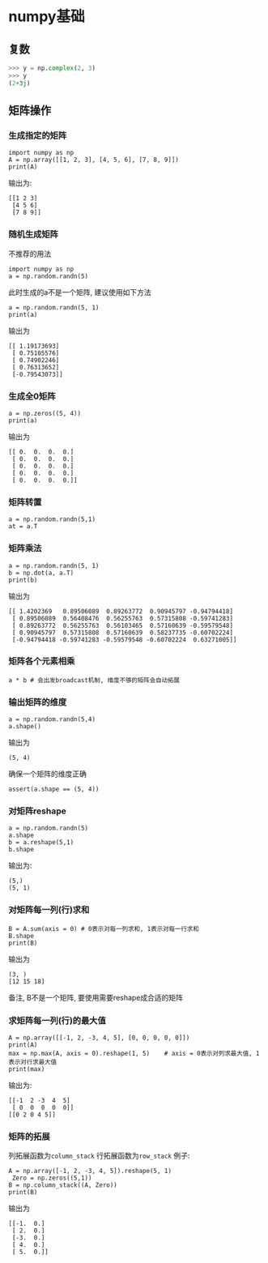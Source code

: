 # numpy基础

## 复数

``` Python
>>> y = np.complex(2, 3)
>>> y
(2+3j)
```

## 矩阵操作
### 生成指定的矩阵
```
import numpy as np
A = np.array([[1, 2, 3], [4, 5, 6], [7, 8, 9]])
print(A)
```
输出为:
```
[[1 2 3]
 [4 5 6]
 [7 8 9]]
```

### 随机生成矩阵
不推荐的用法
```
import numpy as np
a = np.random.randn(5)
```
此时生成的a不是一个矩阵, 建议使用如下方法
```
a = np.random.randn(5, 1)
print(a)
```
输出为  
```
[[ 1.19173693]
 [ 0.75105576]
 [ 0.74902246]
 [ 0.76313652]
 [-0.79543073]]
```

### 生成全0矩阵
```
a = np.zeros((5, 4))
print(a)
```
输出为
```
[[ 0.  0.  0.  0.]
 [ 0.  0.  0.  0.]
 [ 0.  0.  0.  0.]
 [ 0.  0.  0.  0.]
 [ 0.  0.  0.  0.]]
```

### 矩阵转置
```
a = np.random.randn(5,1)
at = a.T
```

### 矩阵乘法
```
a = np.random.randn(5, 1)
b = np.dot(a, a.T)
print(b)
```
输出为
```
[[ 1.4202369   0.89506089  0.89263772  0.90945797 -0.94794418]
 [ 0.89506089  0.56408476  0.56255763  0.57315808 -0.59741283]
 [ 0.89263772  0.56255763  0.56103465  0.57160639 -0.59579548]
 [ 0.90945797  0.57315808  0.57160639  0.58237735 -0.60702224]
 [-0.94794418 -0.59741283 -0.59579548 -0.60702224  0.63271005]]
```
### 矩阵各个元素相乘
```
a * b # 会出发broadcast机制, 维度不够的矩阵会自动拓展
```

### 输出矩阵的维度
```
a = np.random.randn(5,4)
a.shape()
```
输出为
```
(5, 4)
```
确保一个矩阵的维度正确
```
assert(a.shape == (5, 4))
```

### 对矩阵reshape
```
a = np.random.randn(5)
a.shape
b = a.reshape(5,1)
b.shape
```
输出为:
```
(5,)
(5, 1)
```

### 对矩阵每一列(行)求和
```
B = A.sum(axis = 0) # 0表示对每一列求和, 1表示对每一行求和
B.shape
print(B)
```
输出为  
```
(3, )
[12 15 18]
```
备注, B不是一个矩阵, 要使用需要reshape成合适的矩阵

### 求矩阵每一列(行)的最大值
```
A = np.array([[-1, 2, -3, 4, 5], [0, 0, 0, 0, 0]])
print(A)
max = np.max(A, axis = 0).reshape(1, 5)    # axis = 0表示对列求最大值, 1表示对行求最大值
print(max)
```
输出为:
```
[[-1  2 -3  4  5]
 [ 0  0  0  0  0]]
[[0 2 0 4 5]]
```

### 矩阵的拓展
列拓展函数为`column_stack`
行拓展函数为`row_stack`
例子:
```
A = np.array([-1, 2, -3, 4, 5]).reshape(5, 1)
 Zero = np.zeros((5,1))
B = np.column_stack((A, Zero))
print(B)
```
输出为
```
[[-1.  0.]
 [ 2.  0.]
 [-3.  0.]
 [ 4.  0.]
 [ 5.  0.]]
```